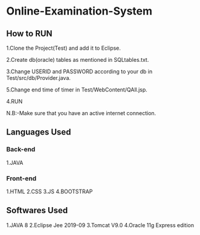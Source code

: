 # Online-Examination-System

## How to RUN
1.Clone the Project(Test) and add it to Eclipse.

2.Create db(oracle) tables as mentioned in SQLtables.txt.

3.Change USERID and PASSWORD according to your db in Test/src/db/Provider.java.

5.Change end time of timer in Test/WebContent/QAll.jsp.

4.RUN

N.B:-Make sure that you have an active internet connection.

## Languages Used

### Back-end
1.JAVA

### Front-end
1.HTML
2.CSS
3.JS
4.BOOTSTRAP


## Softwares Used

1.JAVA 8
2.Eclipse Jee 2019-09
3.Tomcat V9.0
4.Oracle 11g Express edition

